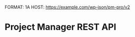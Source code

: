 FORMAT: 1A
HOST: https://example.com/wp-json/pm-pro/v2

# Project Manager REST API
<!-- include(includes/project.apib) -->
<!-- include(includes/projects_kanban_board.apib) -->
<!-- include(includes/projects_task_subtask.apib) -->
<!-- include(includes/projects_calendar.apib) -->
<!-- include(includes/woo_projects.apinb) -->
<!-- include(includes/projects_task.apib) -->
<!-- include(includes/user.apib) -->
<!-- include(includes/invoice.apib) -->
<!-- include(includes/time.apib) -->
<!-- include(includes/license.apib) -->
<!-- include(includes/project_settings.apib) -->
<!-- include(includes/projects_invoice.apib) -->
<!-- include(includes/advance_report.apib) -->
<!-- include(includes/project_files.apib) -->

